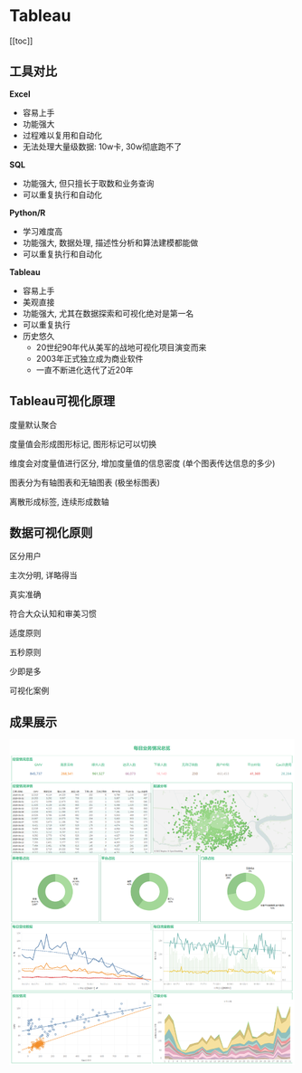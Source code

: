 # Tableau

[[toc]]

## 工具对比

**Excel**
- 容易上手
- 功能强大
- 过程难以复用和自动化
- 无法处理大量级数据: 10w卡, 30w彻底跑不了

**SQL**
-  功能强大, 但只擅长于取数和业务查询
- 可以重复执行和自动化

**Python/R**
- 学习难度高
- 功能强大, 数据处理, 描述性分析和算法建模都能做
- 可以重复执行和自动化

**Tableau**
- 容易上手
- 美观直接
- 功能强大, 尤其在数据探索和可视化绝对是第一名
- 可以重复执行
- 历史悠久
  - 20世纪90年代从美军的战地可视化项目演变而来
  - 2003年正式独立成为商业软件
  - 一直不断进化迭代了近20年


## Tableau可视化原理

度量默认聚合

度量值会形成图形标记, 图形标记可以切换

维度会对度量值进行区分, 增加度量值的信息密度 (单个图表传达信息的多少)

图表分为有轴图表和无轴图表 (极坐标图表)

离散形成标签, 连续形成数轴

## 数据可视化原则

区分用户

主次分明, 详略得当

真实准确

符合大众认知和审美习惯

适度原则

五秒原则

少即是多

可视化案例

## 成果展示

![Tableau Daily](../../assets/images/tableau-daily.png)
